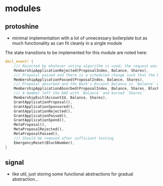 # modules

## protoshine
* minimal implementation with a lot of unnecessary boilerplate but as much functionality as can fit cleanly in a single module

The state transitions to be implemented for this module are noted here:

```rust
decl_event! {
    /// Rejected by whatever voting algorithm is used; the request was for `Balance` staked in exchange for `Shares` issued
    MembershipApplicationRejected(ProposalIndex, Balance, Shares),
    /// Proposal passed and there is a scheduled change such that the Bank's Account Balance 
    MembershipApplicationPassed(ProposalIndex, Balance, Shares),
    /// Proposal absorbed and the Bank's Account Balance is `Balance` with a total of `Shares` issued (dilution amount changed)
    MembershipApplicationAbsorbed(ProposalIndex, Balance, Shares, BlockNumber),
    /// A member left the DAO with `Balance` and burned `Shares`
    MembershipExit(AccountId, Balance, Shares),
    GrantApplicationProposal(),
    GrantApplicationSponsored(),
    GrantApplicationRejected(),
    GrantApplicationPassed(),
    GrantApplicationSpend(),
    MetaProposal(),
    MetaProposalRejected(),
    MetaProposalPassed(),
    /// Should be removed after sufficient testing
    EmergencyReset(BlockNumber),
}
```

## signal
* like util, just storing some functional abstractions for gradual abstraction...